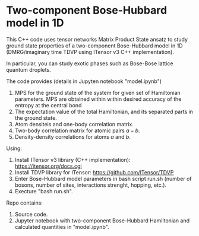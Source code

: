 # Two-component Bose-Hubbard model in 1D

This C++ code uses tensor networks Matrix Product State ansatz to study ground state properties of a two-component Bose-Hubbard model in 1D (DMRG/imaginary time TDVP using ITensor v3 C++ implementation). 

In particular, you can study exotic phases such as Bose-Bose lattice quantum droplets.

The code provides (details in Jupyten notebook "model.ipynb")

  1. MPS for the ground state of the system for given set of Hamiltonian parameters. MPS are obtained within within desired accuracy of the entropy at the central bond
  1. The expectation value of the total Hamiltonian, and its separated parts in the ground state.
  2. Atom densiteis and one-body correlation matrix.
  3. Two-body correlation matrix for atomic pairs $a-b$.
  4. Density-density correlations for atoms $a$ and $b$.

Using:

  1. Install ITensor v3 library (C++ implementation): https://itensor.org/docs.cgi
  2. Install TDVP library for ITensor: https://github.com/ITensor/TDVP
  4. Enter Bose-Hubbard model parameters in bash script run.sh (number of bosons, number of sites, interactions strenght, hopping, etc.).
  5. Execture "bash run.sh".

Repo contains:

  1. Source code.
  2. Jupyter notebook with two-component Bose-Hubbard Hamiltonian and calculated quantities in "model.ipynb".
